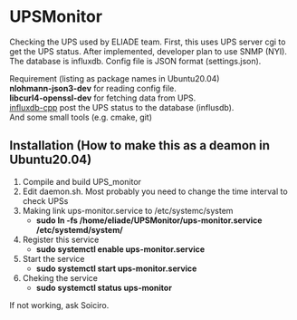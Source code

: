 # UPSMonitor
Checking the UPS used by ELIADE team.  First, this uses UPS server cgi to get the UPS status.  After implemented, developer plan to use SNMP (NYI).  The database is influxdb.  Config file is JSON format (settings.json).  

Requirement (listing as package names in Ubuntu20.04)   
**nlohmann-json3-dev** for reading config file.  
**libcurl4-openssl-dev** for fetching data from UPS.  
[influxdb-cpp](https://github.com/orca-zhang/influxdb-cpp) post the UPS status to the database (influsdb).  
And some small tools (e.g. cmake, git)

## Installation (How to make this as a deamon in Ubuntu20.04)  
1. Compile and build UPS_monitor  
1. Edit daemon.sh.  Most probably you need to change the time interval to check UPSs  
1. Making link ups-monitor.service to /etc/systemc/system  
    - **sudo ln -fs /home/eliade/UPSMonitor/ups-monitor.service /etc/systemd/system/**  
1. Register this service
    - **sudo systemctl enable ups-monitor.service**  
1. Start the service  
    - **sudo systemctl start ups-monitor.service**  
1. Cheking the service  
    - **sudo systemctl status ups-monitor**  

If not working, ask Soiciro.  